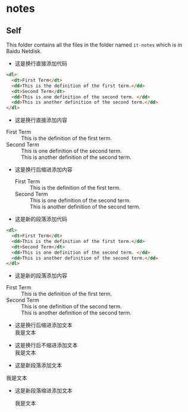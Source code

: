 # notes



## Self

This folder contains all the files in the folder named `it-notes` which is in Baidu Netdisk.


- 这是换行直接添加代码<br>
```html
<dl>
  <dt>First Term</dt>
  <dd>This is the definition of the first term.</dd>
  <dt>Second Term</dt>
  <dd>This is one definition of the second term. </dd>
  <dd>This is another definition of the second term.</dd>
</dl>
```

- 这是换行直接添加内容<br>
<dl>
  <dt>First Term</dt>
  <dd>This is the definition of the first term.</dd>
  <dt>Second Term</dt>
  <dd>This is one definition of the second term. </dd>
  <dd>This is another definition of the second term.</dd>
</dl>

- 这是换行后缩进添加内容<br>
	<dl>
	  <dt>First Term</dt>
	  <dd>This is the definition of the first term.</dd>
	  <dt>Second Term</dt>
	  <dd>This is one definition of the second term. </dd>
	  <dd>This is another definition of the second term.</dd>
	</dl>

- 这是新的段落添加代码

```html
<dl>
  <dt>First Term</dt>
  <dd>This is the definition of the first term.</dd>
  <dt>Second Term</dt>
  <dd>This is one definition of the second term. </dd>
  <dd>This is another definition of the second term.</dd>
</dl>
```

- 这是新的段落添加内容

<dl>
  <dt>First Term</dt>
  <dd>This is the definition of the first term.</dd>
  <dt>Second Term</dt>
  <dd>This is one definition of the second term. </dd>
  <dd>This is another definition of the second term.</dd>
</dl>


- 这是换行后缩进添加文本<br>
	我是文本
- 这是换行后不缩进添加文本<br>
我是文本

- 这是新段落添加文本

我是文本

- 这是新段落缩进添加文本

	我是文本
